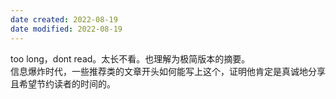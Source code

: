 ```yaml
---
date created: 2022-08-19
date modified: 2022-08-19
---
```


too long，dont read。太长不看。也理解为极简版本的摘要。  
信息爆炸时代，一些推荐类的文章开头如何能写上这个，证明他肯定是真诚地分享且希望节约读者的时间的。
